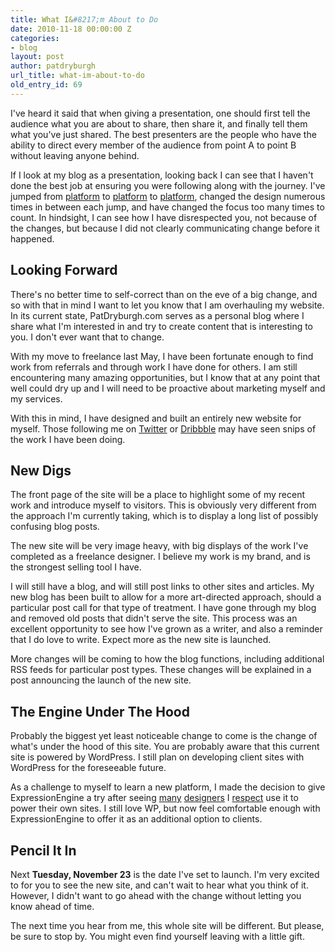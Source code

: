 ```yaml
---
title: What I&#8217;m About to Do
date: 2010-11-18 00:00:00 Z
categories:
- blog
layout: post
author: patdryburgh
url_title: what-im-about-to-do
old_entry_id: 69
---
```


I've heard it said that when giving a presentation, one should first tell the audience what you are about to share, then share it, and finally tell them what you've just shared. The best presenters are the people who have the ability to direct every member of the audience from point A to point B without leaving anyone behind.

If I look at my blog as a presentation, looking back I can see that I haven't done the best job at ensuring you were following along with the journey. I've jumped from [platform](http://wordpress.org) to [platform](http://tumblr.com) to [platform](http://wordpress.org), changed the design numerous times in between each jump, and have changed the focus too many times to count. In hindsight, I can see how I have disrespected you, not because of the changes, but because I did not clearly communicating change before it happened.

## Looking Forward

There's no better time to self-correct than on the eve of a big change, and so with that in mind I want to let you know that I am overhauling my website. In its current state, PatDryburgh.com serves as a personal blog where I share what I'm interested in and try to create content that is interesting to you. I don't ever want that to change.

With my move to freelance last May, I have been fortunate enough to find work from referrals and through work I have done for others. I am still encountering many amazing opportunities, but I know that at any point that well could dry up and I will need to be proactive about marketing myself and my services.

With this in mind, I have designed and built an entirely new website for myself. Those following me on [Twitter](http://twitter.com/patdryburgh) or [Dribbble](http://dribbble.com/pat) may have seen snips of the work I have been doing.

## New Digs

The front page of the site will be a place to highlight some of my recent work and introduce myself to visitors. This is obviously very different from the approach I'm currently taking, which is to display a long list of possibly confusing blog posts.

The new site will be very image heavy, with big displays of the work I've completed as a freelance designer. I believe my work is my brand, and is the strongest selling tool I have.

I will still have a blog, and will still post links to other sites and articles. My new blog has been built to allow for a more art-directed approach, should a particular post call for that type of treatment. I have gone through my blog and removed old posts that didn't serve the site. This process was an excellent opportunity to see how I've grown as a writer, and also a reminder that I do love to write. Expect more as the new site is launched.

More changes will be coming to how the blog functions, including additional RSS feeds for particular post types. These changes will be explained in a post announcing the launch of the new site.

## The Engine Under The Hood

Probably the biggest yet least noticeable change to come is the change of what's under the hood of this site. You are probably aware that this current site is powered by WordPress. I still plan on developing client sites with WordPress for the foreseeable future.

As a challenge to myself to learn a new platform, I made the decision to give ExpressionEngine a try after seeing [many](http://31three.com/) [designers](http://foundationsix.com/) I [respect](http://jasonsantamaria.com/) use it to power their own sites. I still love WP, but now feel comfortable enough with ExpressionEngine to offer it as an additional option to clients.

## Pencil It In

Next **Tuesday, November 23** is the date I've set to launch. I'm very excited to for you to see the new site, and can't wait to hear what you think of it. However, I didn't want to go ahead with the change without letting you know ahead of time. 

The next time you hear from me, this whole site will be different. But please, be sure to stop by. You might even find yourself leaving with a little gift.